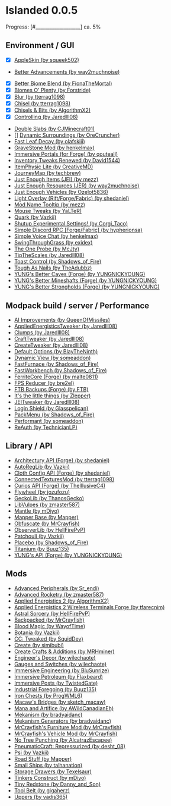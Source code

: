 # Islanded 0.0.5

Progress: [#___________________] ca. 5%

## Environment / GUI
- [x] [AppleSkin (by squeek502)](https://www.curseforge.com/minecraft/mc-mods/appleskin)
- [Better Advancements (by way2muchnoise)](https://www.curseforge.com/minecraft/mc-mods/better-advancements)
- [x] [Better Biome Blend (by FionaTheMortal)](https://www.curseforge.com/minecraft/mc-mods/better-biome-blend)
- [x] [Biomes O' Plenty (by Forstride)](https://www.curseforge.com/minecraft/mc-mods/biomes-o-plenty)
- [x] [Blur (by tterrag1098)](https://www.curseforge.com/minecraft/mc-mods/blur)
- [x] [Chisel (by tterrag1098)](https://www.curseforge.com/minecraft/mc-mods/chisel)
- [x] [Chisels & Bits (by AlgorithmX2)](https://www.curseforge.com/minecraft/mc-mods/chisels-bits)
- [x] [Controlling (by Jaredlll08)](https://www.curseforge.com/minecraft/mc-mods/controlling)
- [Double Slabs (by CJMinecraft01)](https://www.curseforge.com/minecraft/mc-mods/double-slabs)
- [] [Dynamic Surroundings (by OreCruncher)](https://www.curseforge.com/minecraft/mc-mods/dynamic-surroundings)
- [Fast Leaf Decay (by olafskiii)](https://www.curseforge.com/minecraft/mc-mods/fast-leaf-decay)
- [GraveStone Mod (by henkelmax)](https://www.curseforge.com/minecraft/mc-mods/gravestone-mod)
- [Immersive Portals (for Forge) (by qouteall)](https://www.curseforge.com/minecraft/mc-mods/immersive-portals-for-forge)
- [Inventory Tweaks Renewed (by David1544)](https://www.curseforge.com/minecraft/mc-mods/inventory-tweaks-renewed)
- [ItemPhysic Lite (by CreativeMD)](https://www.curseforge.com/minecraft/mc-mods/itemphysic-lite)
- [JourneyMap (by techbrew)](https://www.curseforge.com/minecraft/mc-mods/journeymap)
- [Just Enough Items (JEI) (by mezz)](https://www.curseforge.com/minecraft/mc-mods/jei)
- [Just Enough Resources (JER) (by way2muchnoise)](https://www.curseforge.com/minecraft/mc-mods/just-enough-resources-jer)
- [Just Enough Vehicles (by Ozelot5836)](https://www.curseforge.com/minecraft/mc-mods/just-enough-vehicles)
- [Light Overlay (Rift/Forge/Fabric) (by shedaniel)](https://www.curseforge.com/minecraft/mc-mods/light-overlay)
- [Mod Name Tooltip (by mezz)](https://www.curseforge.com/minecraft/mc-mods/mod-name-tooltip)
- [Mouse Tweaks (by YaLTeR)](https://www.curseforge.com/minecraft/mc-mods/mouse-tweaks)
- [Quark (by Vazkii)](https://www.curseforge.com/minecraft/mc-mods/quark)
- [Shutup Experimental Settings! (by Corgi_Taco)](https://www.curseforge.com/minecraft/mc-mods/shutup-experimental-settings)
- [Simple Discord RPC [Forge/Fabric] (by hypherionsa)](https://www.curseforge.com/minecraft/mc-mods/simple-discord-rpc)
- [Simple Voice Chat (by henkelmax)](https://www.curseforge.com/minecraft/mc-mods/simple-voice-chat)
- [SwingThroughGrass (by exidex)](https://www.curseforge.com/minecraft/mc-mods/swingthroughgrass)
- [The One Probe (by McJty)](https://www.curseforge.com/minecraft/mc-mods/the-one-probe)
- [TipTheScales (by Jaredlll08)](https://www.curseforge.com/minecraft/mc-mods/tipthescales)
- [Toast Control (by Shadows_of_Fire)](https://www.curseforge.com/minecraft/mc-mods/toast-control)
- [Tough As Nails (by TheAdubbz)](https://www.curseforge.com/minecraft/mc-mods/tough-as-nails)
- [YUNG's Better Caves (Forge) (by YUNGNICKYOUNG)](https://www.curseforge.com/minecraft/mc-mods/yungs-better-caves)
- [YUNG's Better Mineshafts (Forge) (by YUNGNICKYOUNG)](https://www.curseforge.com/minecraft/mc-mods/yungs-better-mineshafts-forge)
- [YUNG's Better Strongholds (Forge) (by YUNGNICKYOUNG)](https://www.curseforge.com/minecraft/mc-mods/yungs-better-strongholds)

## Modpack build / server / Performance
- [AI Improvements (by QueenOfMissiles)](https://www.curseforge.com/minecraft/mc-mods/ai-improvements)
- [AppliedEnergisticsTweaker (by Jaredlll08)](https://www.curseforge.com/minecraft/mc-mods/appliedenergisticstweaker)
- [Clumps (by Jaredlll08)](https://www.curseforge.com/minecraft/mc-mods/clumps)
- [CraftTweaker (by Jaredlll08)](https://www.curseforge.com/minecraft/mc-mods/crafttweaker)
- [CreateTweaker (by Jaredlll08)](https://www.curseforge.com/minecraft/mc-mods/createtweaker)
- [Default Options (by BlayTheNinth)](https://www.curseforge.com/minecraft/mc-mods/default-options)
- [Dynamic View (by someaddon)](https://www.curseforge.com/minecraft/mc-mods/dynamic-view)
- [FastFurnace (by Shadows_of_Fire)](https://www.curseforge.com/minecraft/mc-mods/fastfurnace)
- [FastWorkbench (by Shadows_of_Fire)](https://www.curseforge.com/minecraft/mc-mods/fastworkbench)
- [FerriteCore (Forge) (by malte0811)](https://www.curseforge.com/minecraft/mc-mods/ferritecore)
- [FPS Reducer (by bre2el)](https://www.curseforge.com/minecraft/mc-mods/fps-reducer)
- [FTB Backups (Forge) (by FTB)](https://www.curseforge.com/minecraft/mc-mods/ftb-backups-forge)
- [It's the little things (by Zlepper)](https://www.curseforge.com/minecraft/mc-mods/its-the-little-things)
- [JEITweaker (by Jaredlll08)](https://www.curseforge.com/minecraft/mc-mods/jeitweaker)
- [Login Shield (by Glasspelican)](https://www.curseforge.com/minecraft/mc-mods/login-shield)
- [PackMenu (by Shadows_of_Fire)](https://www.curseforge.com/minecraft/mc-mods/packmenu)
- [Performant (by someaddon)](https://www.curseforge.com/minecraft/mc-mods/performant)
- [ReAuth (by TechnicianLP)](https://www.curseforge.com/minecraft/mc-mods/reauth)

## Library / API
- [Architectury API (Forge) (by shedaniel)](https://www.curseforge.com/minecraft/mc-mods/architectury-forge)
- [AutoRegLib (by Vazkii)](https://www.curseforge.com/minecraft/mc-mods/autoreglib)
- [Cloth Config API (Forge) (by shedaniel)](https://www.curseforge.com/minecraft/mc-mods/cloth-config-forge)
- [ConnectedTexturesMod (by tterrag1098)](https://www.curseforge.com/minecraft/mc-mods/ctm)
- [Curios API (Forge) (by TheIllusiveC4)](https://www.curseforge.com/minecraft/mc-mods/curios)
- [Flywheel (by jozufozu)](https://www.curseforge.com/minecraft/mc-mods/flywheel)
- [GeckoLib (by ThanosGecko)](https://www.curseforge.com/minecraft/mc-mods/geckolib)
- [LibVulpes (by zmaster587)](https://www.curseforge.com/minecraft/mc-mods/libvulpes)
- [Mantle (by mDiyo)](https://www.curseforge.com/minecraft/mc-mods/mantle)
- [Mapper Base (by Mapper)](https://www.curseforge.com/minecraft/mc-mods/mapper-base)
- [Obfuscate (by MrCrayfish)](https://www.curseforge.com/minecraft/mc-mods/obfuscate)
- [ObserverLib (by HellFirePvP)](https://www.curseforge.com/minecraft/mc-mods/observerlib)
- [Patchouli (by Vazkii)](https://www.curseforge.com/minecraft/mc-mods/patchouli)
- [Placebo (by Shadows_of_Fire)](https://www.curseforge.com/minecraft/mc-mods/placebo)
- [Titanium (by Buuz135)](https://www.curseforge.com/minecraft/mc-mods/titanium)
- [YUNG's API (Forge) (by YUNGNICKYOUNG)](https://www.curseforge.com/minecraft/mc-mods/yungs-api)

## Mods
- [Advanced Peripherals (by Sr_endi)](https://www.curseforge.com/minecraft/mc-mods/advanced-peripherals)
- [Advanced Rocketry (by zmaster587)](https://www.curseforge.com/minecraft/mc-mods/advanced-rocketry)
- [Applied Energistics 2 (by AlgorithmX2)](https://www.curseforge.com/minecraft/mc-mods/applied-energistics-2)
- [Applied Energistics 2 Wireless Terminals Forge (by tfarecnim)](https://www.curseforge.com/minecraft/mc-mods/applied-energistics-2-wireless-terminals-forge)
- [Astral Sorcery (by HellFirePvP)](https://www.curseforge.com/minecraft/mc-mods/astral-sorcery)
- [Backpacked (by MrCrayfish)](https://www.curseforge.com/minecraft/mc-mods/backpacked)
- [Blood Magic  (by WayofTime)](https://www.curseforge.com/minecraft/mc-mods/blood-magic)
- [Botania (by Vazkii)](https://www.curseforge.com/minecraft/mc-mods/botania)
- [CC: Tweaked (by SquidDev)](https://www.curseforge.com/minecraft/mc-mods/cc-tweaked)
- [Create (by simibubi)](https://www.curseforge.com/minecraft/mc-mods/create)
- [Create Crafts & Additions (by MRHminer)](https://www.curseforge.com/minecraft/mc-mods/createaddition)
- [Engineer's Decor (by wilechaote)](https://www.curseforge.com/minecraft/mc-mods/engineers-decor)
- [Gauges and Switches (by wilechaote)](https://www.curseforge.com/minecraft/mc-mods/redstone-gauges-and-switches)
- [Immersive Engineering (by BluSunrize)](https://www.curseforge.com/minecraft/mc-mods/immersive-engineering)
- [Immersive Petroleum (by Flaxbeard)](https://www.curseforge.com/minecraft/mc-mods/immersive-petroleum)
- [Immersive Posts (by TwistedGate)](https://www.curseforge.com/minecraft/mc-mods/immersiveposts)
- [Industrial Foregoing (by Buuz135)](https://www.curseforge.com/minecraft/mc-mods/industrial-foregoing)
- [Iron Chests (by ProgWML6)](https://www.curseforge.com/minecraft/mc-mods/iron-chests)
- [Macaw's Bridges (by sketch_macaw)](https://www.curseforge.com/minecraft/mc-mods/macaws-bridges)
- [Mana and Artifice (by AWildCanadianEh)](https://www.curseforge.com/minecraft/mc-mods/mana-and-artifice)
- [Mekanism (by bradyaidanc)](https://www.curseforge.com/minecraft/mc-mods/mekanism)
- [Mekanism Generators (by bradyaidanc)](https://www.curseforge.com/minecraft/mc-mods/mekanism-generators)
- [MrCrayfish's Furniture Mod (by MrCrayfish)](https://www.curseforge.com/minecraft/mc-mods/mrcrayfish-furniture-mod)
- [MrCrayfish's Vehicle Mod (by MrCrayfish)](https://www.curseforge.com/minecraft/mc-mods/mrcrayfishs-vehicle-mod)
- [No Tree Punching (by AlcatrazEscapee)](https://www.curseforge.com/minecraft/mc-mods/no-tree-punching)
- [PneumaticCraft: Repressurized (by desht_08)](https://www.curseforge.com/minecraft/mc-mods/pneumaticcraft-repressurized)
- [Psi (by Vazkii)](https://www.curseforge.com/minecraft/mc-mods/psi)
- [Road Stuff (by Mapper)](https://www.curseforge.com/minecraft/mc-mods/road-stuff)
- [Small Ships (by talhanation)](https://www.curseforge.com/minecraft/mc-mods/small-ships)
- [Storage Drawers (by Texelsaur)](https://www.curseforge.com/minecraft/mc-mods/storage-drawers)
- [Tinkers Construct (by mDiyo)](https://www.curseforge.com/minecraft/mc-mods/tinkers-construct)
- [Tiny Redstone (by Danny_and_Son)](https://www.curseforge.com/minecraft/mc-mods/tiny-redstone)
- [Tool Belt (by gigaherz)](https://www.curseforge.com/minecraft/mc-mods/tool-belt)
- [Uppers (by vadis365)](https://www.curseforge.com/minecraft/mc-mods/uppers)